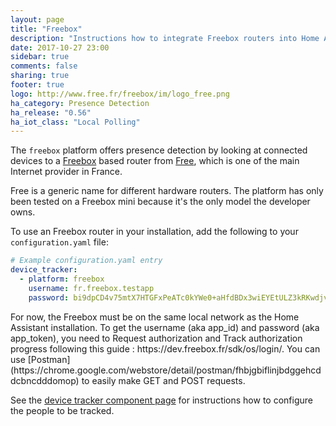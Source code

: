 ```yaml
---
layout: page
title: "Freebox"
description: "Instructions how to integrate Freebox routers into Home Assistant."
date: 2017-10-27 23:00
sidebar: true
comments: false
sharing: true
footer: true
logo: http://www.free.fr/freebox/im/logo_free.png
ha_category: Presence Detection
ha_release: "0.56"
ha_iot_class: "Local Polling"
---
```



The `freebox` platform offers presence detection by looking at connected devices to a [Freebox](https://fr.wikipedia.org/wiki/Freebox) based router from [Free](https://www.free.fr/), which is one of the main Internet provider in France.

<p class='note'>
Free is a generic name for different hardware routers. The platform has only been tested on a Freebox mini because it's the only model the developer owns. 
</p>

To use an Freebox router in your installation, add the following to your `configuration.yaml` file:

```yaml
# Example configuration.yaml entry
device_tracker:
  - platform: freebox
    username: fr.freebox.testapp
    password: bi9dpCD4v75mtX7HTGFxPeATc0kYWe0+aHfdBDx3wiEYEtULZ3kRKwdjvJHYDFGAT
```

<p class='note warning'>
For now, the Freebox must be on the same local network as the Home Assistant installation. To get the username (aka app_id) and password (aka app_token), you need to Request authorization and Track authorization progress following this guide : https://dev.freebox.fr/sdk/os/login/. You can use [Postman](https://chrome.google.com/webstore/detail/postman/fhbjgbiflinjbdggehcddcbncdddomop) to easily make GET and POST requests.
</p>

See the [device tracker component page](/components/device_tracker/) for instructions how to configure the people to be tracked.
